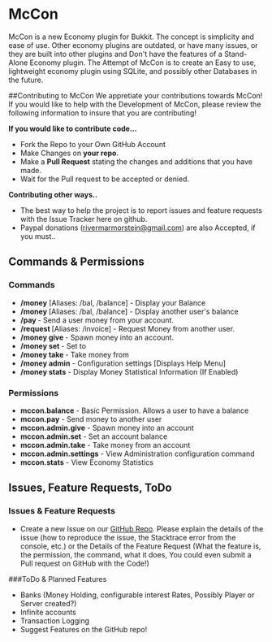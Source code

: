 McCon
=====
McCon is a new Economy plugin for Bukkit. The concept is simplicity and ease of use. Other economy plugins are outdated, or have many issues, or they are built into other plugins and Don't have the features of a Stand-Alone Economy plugin. The Attempt of McCon is to create an Easy to use, lightweight economy plugin using SQLite, and possibly other Databases in the future.

##Contributing to McCon
We appretiate your contributions towards McCon! If you would like to help with the Development of McCon, please review the following information to insure that you are contributing!

**If you would like to contribute code...**
* Fork the Repo to your Own GitHub Account
* Make Changes on **your repo**.
* Make a **Pull Request** stating the changes and additions that you have made.
* Wait for the Pull request to be accepted or denied.

**Contributing other ways..**
* The best way to help the project is to report issues and feature requests with the Issue Tracker here on github.
* Paypal donations (rivermarmorstein@gmail.com) are also Accepted, if you must..

## Commands & Permissions
### Commands
* **/money** [Aliases: /bal, /balance] - Display your Balance
* **/money <account>** [Aliases: /bal, /balance] - Display another user's balance
* **/pay <account> <amount>** - Send a user money from your account.
* **/request <account> <amount>** [Aliases: /invoice] - Request Money from another user.
* **/money give <account> <amount>** - Spawn money into an account.
* **/money set <account> <balance>** - Set <account> to <balance>
* **/money take <account> <amount>** - Take money from <account>
* **/money admin** - Configuration settings [Displays Help Menu]
* **/money stats** - Display Money Statistical Information (If Enabled)

### Permissions
* **mccon.balance** - Basic Permission. Allows a user to have a balance
* **mccon.pay** - Send money to another user
* **mccon.admin.give** - Spawn money into an account
* **mccon.admin.set** - Set an account balance
* **mccon.admin.take** - Take money from an account
* **mccon.admin.settings** - View Administration configuration command
* **mccon.stats** - View Economy Statistics

## Issues, Feature Requests, ToDo

### Issues & Feature Requests
* Create a new Issue on our [GitHub Repo](https://github.com/Saes/McCon/issues). Please explain the details of the issue (how to reproduce the issue, the Stacktrace error from the console, etc.) or the Details of the Feature Request (What the feature is, the permission, the command, what it does, You could even submit a Pull request on GitHub with the Code!)

###ToDo & Planned Features
* Banks (Money Holding, configurable interest Rates, Possibly Player or Server created?)
* Infinite accounts
* Transaction Logging
* Suggest Features on the GitHub repo!